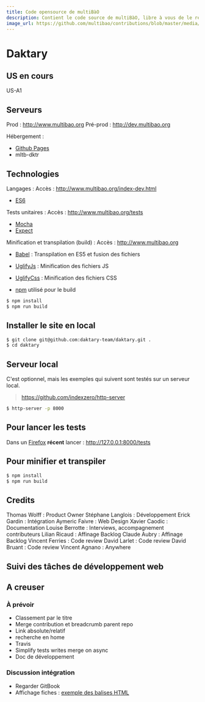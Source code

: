 ```yaml
---
title: Code opensource de multiBàO
description: Contient le code source de multiBàO, libre à vous de le réutiliser pour d'autres usages. A consulter sur GitHub.
image_url: https://github.com/multibao/contributions/blob/master/media/daktary.jpg?raw=true
---
```


# Daktary

## US en cours

US-A1

## Serveurs
Prod : http://www.multibao.org
Pré-prod : http://dev.multibao.org

Hébergement :
* [Github Pages](https://pages.github.com)
* mltb-dktr

## Technologies
Langages :
Accès : http://www.multibao.org/index-dev.html
* [ES6](https://developer.mozilla.org/en-US/docs/Web/JavaScript/New_in_JavaScript/ECMAScript_6_support_in_Mozilla)

Tests unitaires :
Accès : http://www.multibao.org/tests
* [Mocha](https://mochajs.org/)
* [Expect](https://github.com/Automattic/expect.js)

Minification et transpilation (build) :
Accès : http://www.multibao.org
* [Babel](http://babeljs.io) : Transpilation en ES5 et fusion des fichiers
* [UglifyJs](https://github.com/mishoo/UglifyJS) : Minification des fichiers JS
* [UglifyCss](https://github.com/fmarcia/UglifyCSS) : Minification des fichiers CSS

* [npm]() utilisé pour le build
```bash
$ npm install
$ npm run build
```

## Installer le site en local
```bash
$ git clone git@github.com:daktary-team/daktary.git .
$ cd daktary
```

## Serveur local
C'est optionnel, mais les exemples qui suivent sont testés sur un serveur local.

> https://github.com/indexzero/http-server

```bash
$ http-server -p 8000
```

## Pour lancer les tests
Dans un [Firefox](https://www.mozilla.org/fr/firefox/developer/) **récent** lancer :
http://127.0.0.1:8000/tests

## Pour minifier et transpiler
```bash
$ npm install
$ npm run build
```

## Credits
Thomas Wolff : Product Owner
Stéphane Langlois : Développement
Erick Gardin : Intégration
Aymeric Faivre : Web Design
Xavier Caodic : Documentation
Louise Berrotte : Interviews, accompagnement contributeurs
Lilian Ricaud : Affinage Backlog
Claude Aubry : Affinage Backlog
Vincent Ferries : Code review
David Larlet : Code review
David Bruant : Code review
Vincent Agnano : Anywhere

## Suivi des tâches de développement web

## A creuser

### À prévoir
* Classement par le titre
* Merge contribution et breadcrumb parent repo
* Link absolute/relatif
* recherche en home
* Travis
* Simplify tests writes merge on async
* Doc de développement

### Discussion intégration
* Regarder GitBook
* Affichage fiches : [exemple des balises HTML](http://dev.multibao.org/#newick/grill/blob/master/styleguide.md)
